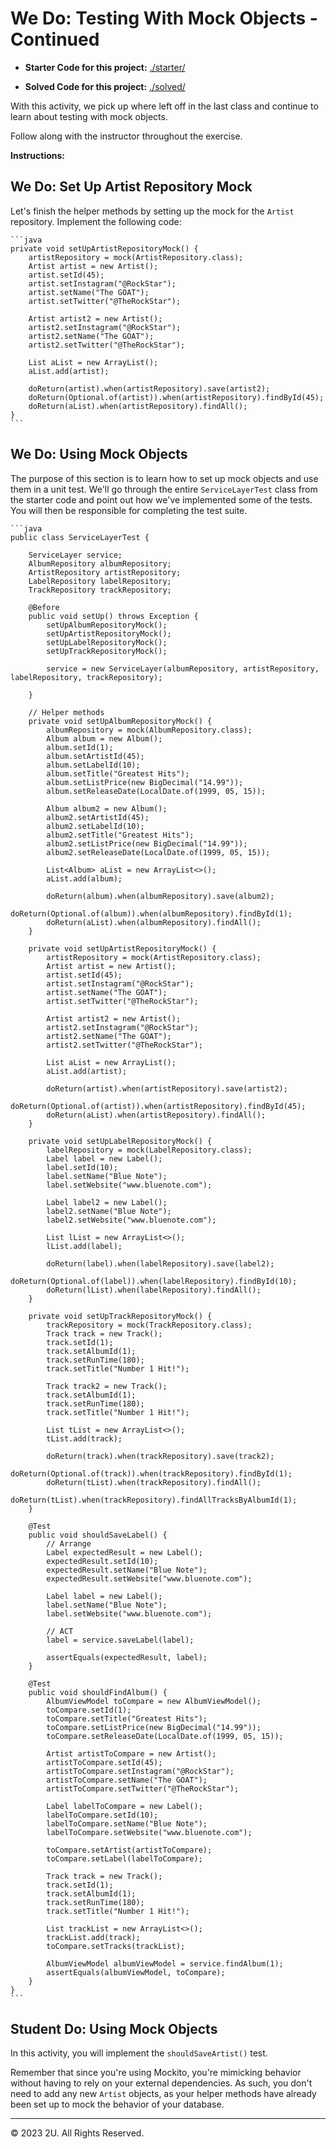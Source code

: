 # We Do: Testing With Mock Objects - Continued

- **Starter Code for this project:**   [./starter/](./starter/)

- **Solved Code for this project:**   [./solved/](./solved/)

With this activity, we pick up where left off in the last class and continue to learn about testing with mock objects.

Follow along with the instructor throughout the exercise.

**Instructions:**

## We Do: Set Up Artist Repository Mock

Let's finish the helper methods by setting up the mock for the `Artist` repository. Implement the following code:

    ```java
    private void setUpArtistRepositoryMock() {
        artistRepository = mock(ArtistRepository.class);
        Artist artist = new Artist();
        artist.setId(45);
        artist.setInstagram("@RockStar");
        artist.setName("The GOAT");
        artist.setTwitter("@TheRockStar");

        Artist artist2 = new Artist();
        artist2.setInstagram("@RockStar");
        artist2.setName("The GOAT");
        artist2.setTwitter("@TheRockStar");

        List aList = new ArrayList();
        aList.add(artist);

        doReturn(artist).when(artistRepository).save(artist2);
        doReturn(Optional.of(artist)).when(artistRepository).findById(45);
        doReturn(aList).when(artistRepository).findAll();
    }
    ```
    
## We Do: Using Mock Objects

The purpose of this section is to learn how to set up mock objects and use them in a unit test. We'll go through the entire `ServiceLayerTest` class from the starter code and point out how we've implemented some of the tests. You will then be responsible for completing the test suite.

    ```java
    public class ServiceLayerTest {

        ServiceLayer service;
        AlbumRepository albumRepository;
        ArtistRepository artistRepository;
        LabelRepository labelRepository;
        TrackRepository trackRepository;

        @Before
        public void setUp() throws Exception {
            setUpAlbumRepositoryMock();
            setUpArtistRepositoryMock();
            setUpLabelRepositoryMock();
            setUpTrackRepositoryMock();

            service = new ServiceLayer(albumRepository, artistRepository, labelRepository, trackRepository);

        }

        // Helper methods
        private void setUpAlbumRepositoryMock() {
            albumRepository = mock(AlbumRepository.class);
            Album album = new Album();
            album.setId(1);
            album.setArtistId(45);
            album.setLabelId(10);
            album.setTitle("Greatest Hits");
            album.setListPrice(new BigDecimal("14.99"));
            album.setReleaseDate(LocalDate.of(1999, 05, 15));

            Album album2 = new Album();
            album2.setArtistId(45);
            album2.setLabelId(10);
            album2.setTitle("Greatest Hits");
            album2.setListPrice(new BigDecimal("14.99"));
            album2.setReleaseDate(LocalDate.of(1999, 05, 15));

            List<Album> aList = new ArrayList<>();
            aList.add(album);

            doReturn(album).when(albumRepository).save(album2);
            doReturn(Optional.of(album)).when(albumRepository).findById(1);
            doReturn(aList).when(albumRepository).findAll();
        }

        private void setUpArtistRepositoryMock() {
            artistRepository = mock(ArtistRepository.class);
            Artist artist = new Artist();
            artist.setId(45);
            artist.setInstagram("@RockStar");
            artist.setName("The GOAT");
            artist.setTwitter("@TheRockStar");

            Artist artist2 = new Artist();
            artist2.setInstagram("@RockStar");
            artist2.setName("The GOAT");
            artist2.setTwitter("@TheRockStar");

            List aList = new ArrayList();
            aList.add(artist);

            doReturn(artist).when(artistRepository).save(artist2);
            doReturn(Optional.of(artist)).when(artistRepository).findById(45);
            doReturn(aList).when(artistRepository).findAll();
        }

        private void setUpLabelRepositoryMock() {
            labelRepository = mock(LabelRepository.class);
            Label label = new Label();
            label.setId(10);
            label.setName("Blue Note");
            label.setWebsite("www.bluenote.com");

            Label label2 = new Label();
            label2.setName("Blue Note");
            label2.setWebsite("www.bluenote.com");

            List lList = new ArrayList<>();
            lList.add(label);

            doReturn(label).when(labelRepository).save(label2);
            doReturn(Optional.of(label)).when(labelRepository).findById(10);
            doReturn(lList).when(labelRepository).findAll();
        }

        private void setUpTrackRepositoryMock() {
            trackRepository = mock(TrackRepository.class);
            Track track = new Track();
            track.setId(1);
            track.setAlbumId(1);
            track.setRunTime(180);
            track.setTitle("Number 1 Hit!");

            Track track2 = new Track();
            track.setAlbumId(1);
            track.setRunTime(180);
            track.setTitle("Number 1 Hit!");

            List tList = new ArrayList<>();
            tList.add(track);

            doReturn(track).when(trackRepository).save(track2);
            doReturn(Optional.of(track)).when(trackRepository).findById(1);
            doReturn(tList).when(trackRepository).findAll();
            doReturn(tList).when(trackRepository).findAllTracksByAlbumId(1);
        }

        @Test
        public void shouldSaveLabel() {
            // Arrange
            Label expectedResult = new Label();
            expectedResult.setId(10);
            expectedResult.setName("Blue Note");
            expectedResult.setWebsite("www.bluenote.com");

            Label label = new Label();
            label.setName("Blue Note");
            label.setWebsite("www.bluenote.com");

            // ACT
            label = service.saveLabel(label);

            assertEquals(expectedResult, label);
        }

        @Test
        public void shouldFindAlbum() {
            AlbumViewModel toCompare = new AlbumViewModel();
            toCompare.setId(1);
            toCompare.setTitle("Greatest Hits");
            toCompare.setListPrice(new BigDecimal("14.99"));
            toCompare.setReleaseDate(LocalDate.of(1999, 05, 15));

            Artist artistToCompare = new Artist();
            artistToCompare.setId(45);
            artistToCompare.setInstagram("@RockStar");
            artistToCompare.setName("The GOAT");
            artistToCompare.setTwitter("@TheRockStar");

            Label labelToCompare = new Label();
            labelToCompare.setId(10);
            labelToCompare.setName("Blue Note");
            labelToCompare.setWebsite("www.bluenote.com");

            toCompare.setArtist(artistToCompare);
            toCompare.setLabel(labelToCompare);

            Track track = new Track();
            track.setId(1);
            track.setAlbumId(1);
            track.setRunTime(180);
            track.setTitle("Number 1 Hit!");

            List trackList = new ArrayList<>();
            trackList.add(track);
            toCompare.setTracks(trackList);

            AlbumViewModel albumViewModel = service.findAlbum(1);
            assertEquals(albumViewModel, toCompare);
        }
    }
    ```

## Student Do: Using Mock Objects

In this activity, you will implement the `shouldSaveArtist()` test. 

Remember that since you're using Mockito, you're mimicking behavior without having to rely on your external dependencies. As such, you don't need to add any new `Artist` objects, as your helper methods have already been set up to mock the behavior of your database.

---

© 2023 2U. All Rights Reserved.